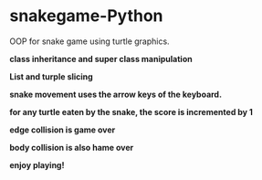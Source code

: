 # snakegame-Python
OOP for snake game using turtle graphics.

<b /> class inheritance and super class manipulation

<b /> List and turple slicing

<b /> snake movement uses the arrow keys of the keyboard.


<b /> for any turtle eaten by the snake, the score is incremented by 1

<b /> edge collision is game over

<b /> body collision is also hame over

<b /> enjoy playing!
